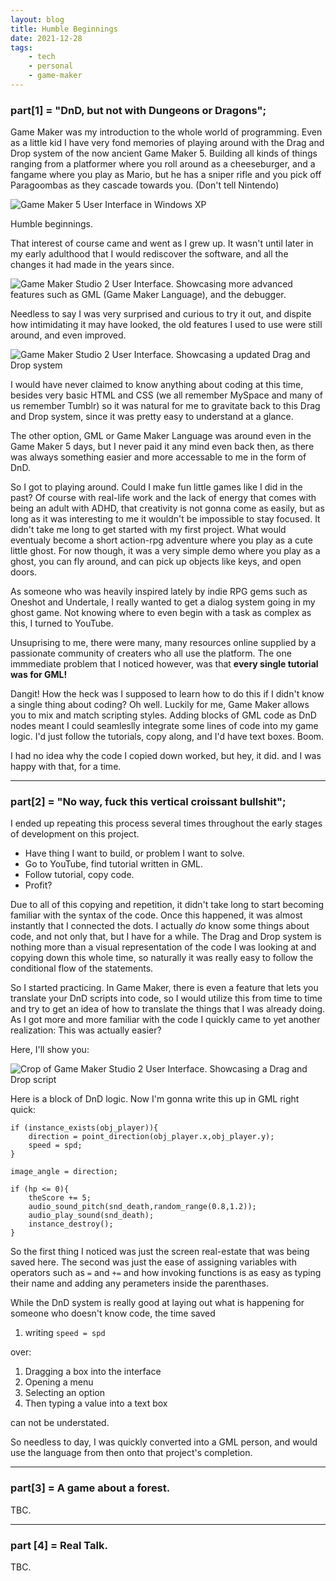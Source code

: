 ```yaml
---
layout: blog
title: Humble Beginnings
date: 2021-12-28
tags:
    - tech
    - personal
    - game-maker
---
```


### part[1] = "DnD, but not with Dungeons or Dragons";

Game Maker was my introduction to the whole world of programming. Even as a little kid I have very fond memories of playing around with the Drag and Drop system of the now ancient Game Maker 5. Building all kinds of things ranging from a platformer where you roll around as a cheeseburger, and a fangame where you play as Mario, but he has a sniper rifle and you pick off Paragoombas as they cascade towards you. (Don't tell Nintendo)

<img 
	 src="https://static.wikia.nocookie.net/gamemaker/images/d/dd/Version_5.png"
	 alt="Game Maker 5 User Interface in Windows XP"
	 >
	 
Humble beginnings.

That interest of course came and went as I grew up. It wasn't until later in my early adulthood that I would rediscover the software, and all the changes it had made in the years since.

<img 
	 src="https://m.media-amazon.com/images/G/01/DeveloperBlogs/AppstoreBlogs/GameMakerStudio2/0125_Debugging_image2._CB487876990_.png"
	 alt="Game Maker Studio 2 User Interface. Showcasing more advanced features such as GML (Game Maker Language), and the debugger."
	 >
	 
Needless to say I was very surprised and curious to try it out, and dispite how intimidating it may have looked, the old features I used to use were still around, and even improved.

<img 
	 src="https://i.gyazo.com/63749de4741125b29397d01d879ddf10.png"
	 alt="Game Maker Studio 2 User Interface. Showcasing a updated Drag and Drop system"
	 >

I would have never claimed to know anything about coding at this time, besides very basic HTML and CSS (we all remember MySpace and many of us remember Tumblr) so it was natural for me to gravitate back to this Drag and Drop system, since it was pretty easy to understand at a glance.

The other option, GML or Game Maker Language was around even in the Game Maker 5 days, but I never paid it any mind even back then, as there was always something easier and more accessable to me in the form of DnD. 

So I got to playing around. Could I make fun little games like I did in the past? Of course with real-life work and the lack of energy that comes with being an adult with ADHD, that creativity is not gonna come as easily, but as long as it was interesting to me it wouldn't be impossible to stay focused. It didn't take me long to get started with my first project. What would eventualy become a short action-rpg adventure where you play as a cute little ghost. For now though, it was a very simple demo where you play as a ghost, you can fly around, and can pick up objects like keys, and open doors.

As someone who was heavily inspired lately by indie RPG gems such as Oneshot and Undertale, I really wanted to get a dialog system going in my ghost game. Not knowing where to even begin with a task as complex as this, I turned to YouTube.

Unsuprising to me, there were many, many resources online supplied by a passionate community of creaters who all use the platform. The one immmediate problem that I noticed however, was that **every single tutorial was for GML!**

Dangit! How the heck was I supposed to learn how to do this if I didn't know a single thing about coding? Oh well. Luckily for me, Game Maker allows you to mix and match scripting styles. Adding blocks of GML code as DnD nodes meant I could seamleslly integrate some lines of code into my game logic. I'd just follow the tutorials, copy along, and I'd have text boxes. Boom.

I had no idea why the code I copied down worked, but hey, it did. and I was happy with that, for a time.

---

### part[2] = "No way, fuck this vertical croissant bullshit";

I ended up repeating this process several times throughout the early stages of development on this project.
	
- Have thing I want to build, or problem I want to solve.
- Go to YouTube, find tutorial written in GML.
- Follow tutorial, copy code.
- Profit?

Due to all of this copying and repetition, it didn't take long to start becoming familiar with the syntax of the code. Once this happened, it was almost instantly that I connected the dots. I actually *do* know some things about code, and not only that, but I have for a while. The Drag and Drop system is nothing more than a visual representation of the code I was looking at and copying down this whole time, so naturally it was really easy to follow the conditional flow of the statements.

So I started practicing. In Game Maker, there is even a feature that lets you translate your DnD scripts into code, so I would utilize this from time to time and try to get an idea of how to translate the things that I was already doing. As I got more and more familiar with the code I quickly came to yet another realization: This was actually easier?

Here, I'll show you:

<img 
	 src="dndexample.png"
	 alt="Crop of Game Maker Studio 2 User Interface. Showcasing a Drag and Drop script"
	 >



Here is a block of DnD logic. Now I'm gonna write this up in GML right quick:

```gml
if (instance_exists(obj_player)){
	direction = point_direction(obj_player.x,obj_player.y);
	speed = spd;
}

image_angle = direction;

if (hp <= 0){
	theScore += 5;
	audio_sound_pitch(snd_death,random_range(0.8,1.2));
	audio_play_sound(snd_death);
	instance_destroy();
}
```

So the first thing I noticed was just the screen real-estate that was being saved here. The second was just the ease of assigning variables with operators such as `=` and `+=` and how invoking functions is as easy as typing their name and adding any perameters inside the parenthases. 

While the DnD system is really good at laying out what is happening for someone who doesn't know code, the time saved 

1) writing `speed = spd`

over: 

1) Dragging a box into the interface
2) Opening a menu
3) Selecting an option
4) Then typing a value into a text box

can not be understated.

So needless to day, I was quickly converted into a GML person, and would use the language from then onto that project's completion.

---

### part[3] = A game about a forest.

TBC.

---

### part [4] = Real Talk.

TBC.